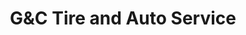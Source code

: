 ---
title: "G&C Tire and Auto Service"
url: /manassas/gundc-tire-and-auto-service/
shop: Autowerkstatt
---